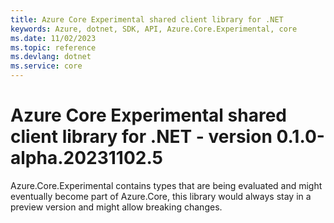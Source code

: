 ```yaml
---
title: Azure Core Experimental shared client library for .NET
keywords: Azure, dotnet, SDK, API, Azure.Core.Experimental, core
ms.date: 11/02/2023
ms.topic: reference
ms.devlang: dotnet
ms.service: core
---
```

# Azure Core Experimental shared client library for .NET - version 0.1.0-alpha.20231102.5 


Azure.Core.Experimental contains types that are being evaluated and might eventually become part of Azure.Core, this library would always stay in a preview version and might allow breaking changes.

